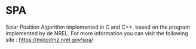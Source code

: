 # SPA
Solar Position Algorithm implemented in C and C++, based on the program implemented by de NREL.
For more information you can visit the following site : https://midcdmz.nrel.gov/spa/
